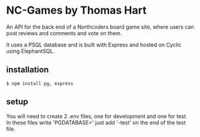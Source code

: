 # NC-Games by Thomas Hart

An API for the back end of a Northcoders board game site, where users can post reviews and comments and vote on them.

It uses a PSQL database and is built with Express and hosted on Cyclic using ElephantSQL.

## installation

```
$ npm install pg, express
```

## setup

You will need to create 2 .env files, one for development and one for test. <br />
In these files write 'PGDATABASE=<database-name>' just add '-test' on the end of the test file.
